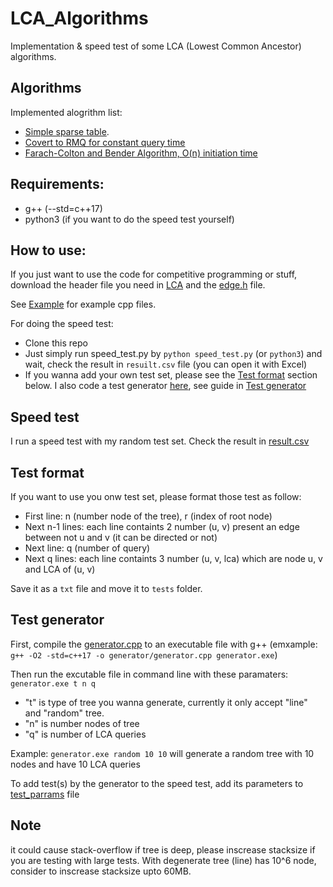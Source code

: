 # LCA_Algorithms
 Implementation & speed test of some LCA (Lowest Common Ancestor) algorithms.

## Algorithms
Implemented alogrithm list:
- [Simple sparse table](LCA/Onlogn_Ologn.h). 
- [Covert to RMQ for constant query time](LCA/Onlogn_O1.h)
- [Farach-Colton and Bender Algorithm, O(n) initiation time](LCA/On_O1.h)

## Requirements: 
- g++ (--std=c++17) 
- python3 (if you want to do the speed test yourself)

## How to use:
If you just want to use the code for competitive programming or stuff, download the header file you need in [LCA](LCA/) and the [edge.h](header/edge.h) file. 

See [Example](example/) for example cpp files.

For doing the speed test:
- Clone this repo
- Just simply run speed_test.py by `python speed_test.py` (or `python3`) and wait, check the result in `resuilt.csv` file (you can open it with Excel)
- If you wanna add your own test set, please see the [Test format](#test-format) section below. I also code a test generator [here](generator/), see guide in [Test generator](#test-generator)

## Speed test
I run a speed test with my random test set. Check the result in [result.csv](result.csv)

## Test format
If you want to use you onw test set, please format those test as follow:
- First line: n (number node of the tree), r (index of root node)
- Next n-1 lines: each line containts 2 number (u, v) present an edge between not u and v (it can be directed or not)
- Next line: q (number of query)
- Next q lines: each line containts 3 number (u, v, lca) which are node u, v and LCA of (u, v)

Save it as a `txt` file and move it to `tests` folder.

## Test generator
First, compile the [generator.cpp](generator/generator.cpp) to an executable file with g++ (emxample: `g++ -O2 -std=c++17 -o generator/generator.cpp generator.exe`)

Then run the excutable file in command line with these paramaters: `generator.exe t n q`
- "t" is type of tree you wanna generate, currently it only accept "line" and "random" tree.
- "n" is number nodes of tree
- "q" is number of LCA queries

Example: `generator.exe random 10 10` will generate a random tree with 10 nodes and have 10 LCA queries

To add test(s) by the generator to the speed test, add its parameters to [test_parrams](generator/test_params.txt) file

## Note
it could cause stack-overflow if tree is deep, please inscrease stacksize if you are testing with large tests. With degenerate tree (line) has 10^6 node, consider to inscrease stacksize upto 60MB.